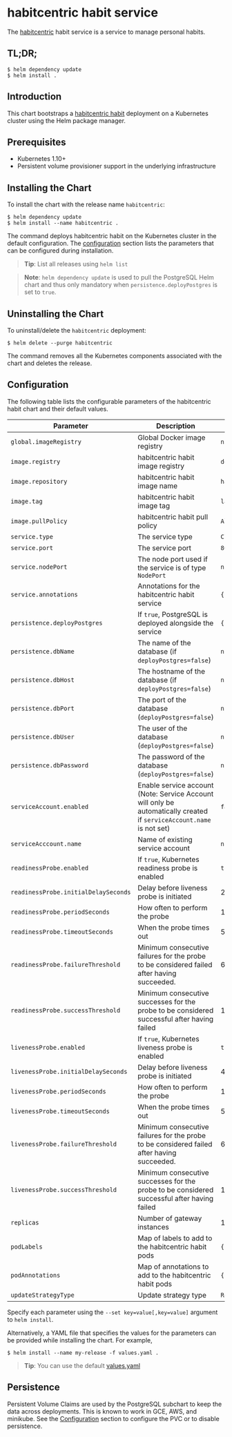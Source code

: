 # habitcentric habit service

The [habitcentric](https://confluence.codecentric.de/display/HAB/habitcentric) habit service is a 
service to manage personal habits.

## TL;DR;

```console
$ helm dependency update
$ helm install .
```

## Introduction

This chart bootstraps a [habitcentric habit](https://gitlab.com/habitcentric/hc-habit) deployment
on a Kubernetes cluster using the Helm package manager.

## Prerequisites

- Kubernetes 1.10+
- Persistent volume provisioner support in the underlying infrastructure

## Installing the Chart
To install the chart with the release name `habitcentric`:

```console
$ helm dependency update
$ helm install --name habitcentric .
```

The command deploys habitcentric habit on the Kubernetes cluster in the default configuration.
The [configuration](#configuration) section lists the parameters that can be configured during 
installation.

> **Tip**: List all releases using `helm list`

> **Note**: `helm dependency update` is used to pull the PostgreSQL Helm chart and thus only 
mandatory when `persistence.deployPostgres` is set to `true`.

## Uninstalling the Chart

To uninstall/delete the `habitcentric` deployment:

```console
$ helm delete --purge habitcentric
```

The command removes all the Kubernetes components associated with the chart and deletes the release.

## Configuration

The following table lists the configurable parameters of the habitcentric habit chart and their 
default values.

| Parameter                                     | Description                                                                                                            | Default                                                     |
| --------------------------------------------- | ---------------------------------------------------------------------------------------------------------------------- | ----------------------------------------------------------- |
| `global.imageRegistry`                        | Global Docker image registry                                                                                           | `nil`                                                       |
| `image.registry`                              | habitcentric habit image registry                                                                                      | `docker.io`                                                 |
| `image.repository`                            | habitcentric habit image name                                                                                          | `habitcentric/habit`                                        |
| `image.tag`                                   | habitcentric habit image tag                                                                                           | `latest`                                                    |
| `image.pullPolicy`                            | habitcentric habit pull policy                                                                                         | `Always`                                                    |
| `service.type`                                | The service type                                                                                                       | `ClusterIP`                                                 |
| `service.port`                                | The service port                                                                                                       | `8080`                                                      |
| `service.nodePort`                            | The node port used if the service is of type `NodePort`                                                                | `nil`                                                       |
| `service.annotations`                         | Annotations for the habitcentric habit service                                                                         | `{}`                                                        |
| `persistence.deployPostgres`                  | If `true`, PostgreSQL is deployed alongside the service                                                                | `{}`                                                        |
| `persistence.dbName`                          | The name of the database (if `deployPostgres=false`)                                                                   | `nil`                                                       |
| `persistence.dbHost`                          | The hostname of the database (if `deployPostgres=false`)                                                               | `nil`                                                       |
| `persistence.dbPort`                          | The port of the database (`deployPostgres=false`)                                                                      | `nil`                                                       |
| `persistence.dbUser`                          | The user of the database (`deployPostgres=false`)                                                                      | `nil`                                                       |
| `persistence.dbPassword`                      | The password of the database (`deployPostgres=false`)                                                                  | `nil`                                                       |
| `serviceAccount.enabled`                      | Enable service account (Note: Service Account will only be automatically created if `serviceAccount.name` is not set)  | `false`                                                     |
| `serviceAcccount.name`                        | Name of existing service account                                                                                       | `nil`                                                       |
| `readinessProbe.enabled`                      | If `true`, Kubernetes readiness probe is enabled                                                                       | `true`                                                      |
| `readinessProbe.initialDelaySeconds`          | Delay before liveness probe is initiated                                                                               | 20                                                          |
| `readinessProbe.periodSeconds`                | How often to perform the probe                                                                                         | 120                                                         |
| `readinessProbe.timeoutSeconds`               | When the probe times out                                                                                               | 5                                                           |
| `readinessProbe.failureThreshold`             | Minimum consecutive failures for the probe to be considered failed after having succeeded.                             | 6                                                           |
| `readinessProbe.successThreshold`             | Minimum consecutive successes for the probe to be considered successful after having failed                            | 1                                                           |
| `livenessProbe.enabled`                       | If `true`, Kubernetes liveness probe is enabled                                                                        | `true`                                                      |
| `livenessProbe.initialDelaySeconds`           | Delay before liveness probe is initiated                                                                               | 40                                                          |
| `livenessProbe.periodSeconds`                 | How often to perform the probe                                                                                         | 120                                                         |
| `livenessProbe.timeoutSeconds`                | When the probe times out                                                                                               | 5                                                           |
| `livenessProbe.failureThreshold`              | Minimum consecutive failures for the probe to be considered failed after having succeeded.                             | 6                                                           |
| `livenessProbe.successThreshold`              | Minimum consecutive successes for the probe to be considered successful after having failed                            | 1                                                           |
| `replicas`                                    | Number of gateway instances                                                                                            | 1                                                           |
| `podLabels`                                   | Map of labels to add to the habitcentric habit pods                                                                    | `{}`                                                        |
| `podAnnotations`                              | Map of annotations to add to the habitcentric habit pods                                                               | `{}`                                                        |
| `updateStrategyType`                          | Update strategy type                                                                                                   | `RollingUpdate`                                             |

Specify each parameter using the `--set key=value[,key=value]` argument to `helm install`.

Alternatively, a YAML file that specifies the values for the parameters can be provided while 
installing the chart. For example,

```console
$ helm install --name my-release -f values.yaml .
```

> **Tip**: You can use the default [values.yaml](values.yaml)

## Persistence
Persistent Volume Claims are used by the PostgreSQL subchart to keep the data across deployments. This is known to work in GCE, AWS, and minikube.
See the [Configuration](#configuration) section to configure the PVC or to disable persistence.
